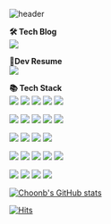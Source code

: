 ![header](https://capsule-render.vercel.app/api?type=waving&color=gradient&height=400&text=ChoonB's%20Github&desc=BackEnd%20Developer%20from%20Korea&theme=vue-dark)

**🛠 Tech Blog**
<br>
<a href="https://velog.io/@choonbok22"><img src="https://img.shields.io/badge/ChoonB's%20Velog-20C997?style=for-the-badge&logo=velog&logoColor=white"></a>
<br>

**🔎Dev Resume**
<br>
<a href="https://miniature-smelt-728.notion.site/002531c8f5444a01a7934cfd4625a802"><img src="https://img.shields.io/badge/KIMGEONYUL%20Resume-000000?style=for-the-badge&logo=notion&logoColor=white"></a>

**📚 Tech Stack**
<br>
<img src="https://img.shields.io/badge/java-007396?style=for-the-badge&logo=openjdk&logoColor=white"> <img src="https://img.shields.io/badge/Spring-6DB33F?style=for-the-badge&logo=Spring&logoColor=white"> <img src="https://img.shields.io/badge/spring boot-6DB33F?style=for-the-badge&logo=springboot&logoColor=white"> <img src="https://img.shields.io/badge/spring security-6DB33F?style=for-the-badge&logo=springsecurity&logoColor=white"> <img src="https://img.shields.io/badge/amazon%20aws-232F3E?style=for-the-badge&logo=amazonaws&logoColor=white"> 

<img src="https://img.shields.io/badge/mysql-4479A1?style=for-the-badge&logo=mysql&logoColor=white"> <img src="https://img.shields.io/badge/Redis-DC382D?style=for-the-badge&logo=Redis&logoColor=white"> <img src="https://img.shields.io/badge/mongoDB-47A248?style=for-the-badge&logo=MongoDB&logoColor=white"> <img src="https://img.shields.io/badge/Caffeine-0000FF?style=for-the-badge&logo=caffeine&logoColor=white">  <img src="https://img.shields.io/badge/docker-2496ED?style=for-the-badge&logo=docker&logoColor=white">

<img src="https://img.shields.io/badge/git-F05032?style=for-the-badge&logo=git&logoColor=white"> <img src="https://img.shields.io/badge/github-181717?style=for-the-badge&logo=github&logoColor=white"> <img src="https://img.shields.io/badge/github%20actions-2088FF?style=for-the-badge&logo=githubactions&logoColor=white"> <img src="https://img.shields.io/badge/apache tomcat-F8DC75?style=for-the-badge&logo=apachetomcat&logoColor=white">

<img src="https://img.shields.io/badge/html5-E34F26?style=for-the-badge&logo=html5&logoColor=white"> <img src="https://img.shields.io/badge/javascript-F7DF1E?style=for-the-badge&logo=javascript&logoColor=black"> <img src="https://img.shields.io/badge/css3-1572B6?style=for-the-badge&logo=css3&logoColor=white"> <img src="https://img.shields.io/badge/python-3776AB?style=for-the-badge&logo=python&logoColor=white"> <img src="https://img.shields.io/badge/jquery-0769AD?style=for-the-badge&logo=jquery&logoColor=white"> 

<img src="https://img.shields.io/badge/junit5-25A162?style=for-the-badge&logo=junit5&logoColor=white"> <img src="https://img.shields.io/badge/apache%20jmeter-D22128?style=for-the-badge&logo=apachejmeter&logoColor=white"> <img src="https://img.shields.io/badge/postman-FF6C37?style=for-the-badge&logo=postman&logoColor=white"> <img src="https://img.shields.io/badge/grafana-F46800?style=for-the-badge&logo=grafana&logoColor=white">

[![Choonb's GitHub stats](https://github-readme-stats.vercel.app/api?username=ChoonB&count_private=true)](https://github.com/anuraghazra/github-readme-stats)

[![Hits](https://hits.seeyoufarm.com/api/count/incr/badge.svg?url=https%3A%2F%2Fgithub.com%2FChoonB&count_bg=%2379C83D&title_bg=%23555555&icon=&icon_color=%23E7E7E7&title=hits&edge_flat=false)](https://hits.seeyoufarm.com)
